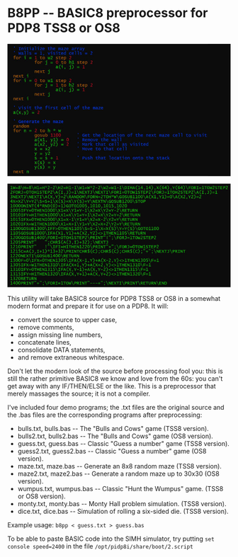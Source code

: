 
B8PP -- BASIC8 preprocessor for PDP8 TSS8 or OS8
==========

![](images/demo1.jpg)

![](images/demo2.jpg)

This utility will take BASIC8 source for PDP8 TSS8 or OS8 in a somewhat modern format and prepare it 
for use on a PDP8.  It will:

* convert the source to upper case,
* remove comments,
* assign missing line numbers,
* concatenate lines,
* consolidate DATA statements,
* and remove extraneous whitespace.

Don't let the modern look of the source before processing fool you: this is still the rather primitive
BASIC8 we know and love from the 60s: you can't get away with any IF/THEN/ELSE or the like.  This is a
preprocessor that merely massages the source; it is not a compiler.

I've included four demo programs; the .txt files are the original source and the .bas files are
the corresponding programs after preprocessing:

* bulls.txt, bulls.bas -- The "Bulls and Cows" game (TSS8 version).
* bulls2.txt, bulls2.bas -- The "Bulls and Cows" game (OS8 version).
* guess.txt, guess.bas -- Classic "Guess a number" game (TSS8 version).
* guess2.txt, guess2.bas -- Classic "Guess a number" game (OS8 version).
* maze.txt, maze.bas -- Generate an 8x8 random maze (TSS8 version).
* maze2.txt, maze2.bas -- Generate a random maze up to 30x30 (OS8 version).
* wumpus.txt, wumpus.bas -- Classic "Hunt the Wumpus" game. (TSS8 or OS8 version).
* monty.txt, monty.bas -- Monty Hall problem simulation. (TSS8 version).
* dice.txt, dice.bas -- Simulation of rolling a six-sided die. (TSS8 version).

Example usage: `b8pp < guess.txt > guess.bas`

To be able to paste BASIC code into the SIMH simulator, try putting `set console speed=2400`
in the file `/opt/pidp8i/share/boot/2.script`
